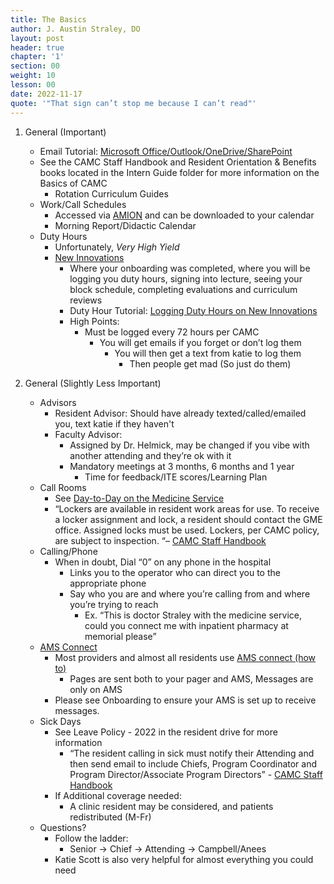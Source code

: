 ```yaml
---
title: The Basics
author: J. Austin Straley, DO
layout: post
header: true
chapter: '1'
section: 00
weight: 10
lesson: 00
date: 2022-11-17
quote: '"That sign can’t stop me because I can’t read"'
---
```


1. General (Important)
    - Email Tutorial: [Microsoft Office/Outlook/OneDrive/SharePoint][6]
    - See the CAMC Staff Handbook and Resident Orientation & Benefits books located in the Intern Guide folder for more information on the Basics of CAMC
        - Rotation Curriculum Guides
    - Work/Call Schedules
        - Accessed via [AMION][4] and can be downloaded to your calendar
        - Morning Report/Didactic Calendar
    - Duty Hours
        - Unfortunately, *Very High Yield*
        - [New Innovations][2]
            - Where your onboarding was completed, where you will be logging you duty hours, signing into lecture, seeing your block schedule, completing evaluations and curriculum reviews
            - Duty Hour Tutorial: [Logging Duty Hours on New Innovations][3]
            - High Points:
                - Must be logged every 72 hours per CAMC
                    - You will get emails if you forget or don’t log them
                        - You will then get a text from katie to log them
                            - Then people get mad (So just do them)

2. General (Slightly Less Important)
    - Advisors
        - Resident Advisor: Should have already texted/called/emailed you, text katie if they haven't
        - Faculty Advisor:
            - Assigned by Dr. Helmick, may be changed if you vibe with another attending and they’re ok with it
            - Mandatory meetings at 3 months, 6 months and 1 year
                - Time for feedback/ITE scores/Learning Plan
    - Call Rooms
        - See [Day-to-Day on the Medicine Service][5]
        - “Lockers are available in resident work areas for use. To receive a locker assignment and lock, a resident should contact the GME office. Assigned locks must be used. Lockers, per CAMC policy, are subject to inspection. “– [CAMC Staff Handbook][7]
    - Calling/Phone
        - When in doubt, Dial “0” on any phone in the hospital
            - Links you to the operator who can direct you to the appropriate phone
            - Say who you are and where you’re calling from and where you’re trying to reach
                - Ex. “This is doctor Straley with the medicine service, could you connect me with inpatient pharmacy at memorial please”
    - [AMS Connect][8]
        - Most providers and almost all residents use [AMS connect (how to)][9]
            - Pages are sent both to your pager and AMS, Messages are only on AMS
        - Please see Onboarding to ensure your AMS is set up to receive messages.
    - Sick Days
        - See Leave Policy - 2022 in the resident drive for more information
            - “The resident calling in sick must notify their Attending and then send email to include Chiefs, Program Coordinator and Program Director/Associate Program Directors” - [CAMC Staff Handbook][7]
        - If Additional coverage needed:
            - A clinic resident may be considered, and patients redistributed (M-Fr)
    - Questions?
        - Follow the ladder:
            - Senior -> Chief -> Attending -> Campbell/Anees
        - Katie Scott is also very helpful for almost everything you could need

[1]: https://www.camc.org/newhirelocations
[2]: https://www.new-innov.com/Login/Login.aspx
[3]: https://youtu.be/dkpLhmxxwpU
[4]: https://www.amion.com/cgi-bin/ocs
[5]: /internguidepages/chapter03/3-day-to-day-on-medservice/
[6]: https://youtu.be/p6yKzWvLs74
[7]: /posts/pdfs/2021-2022-residenthandbook
[8]: https://account.amsconnectapp.com/login
[9]: /internguidepages/chapter15/3-important-websites/

